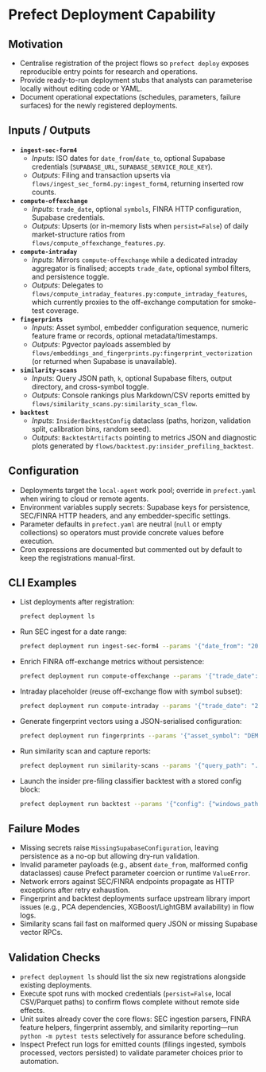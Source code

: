 # Prefect Deployment Capability

## Motivation
- Centralise registration of the project flows so `prefect deploy` exposes reproducible entry points for research and operations.
- Provide ready-to-run deployment stubs that analysts can parameterise locally without editing code or YAML.
- Document operational expectations (schedules, parameters, failure surfaces) for the newly registered deployments.

## Inputs / Outputs
- **`ingest-sec-form4`**
  - *Inputs*: ISO dates for `date_from`/`date_to`, optional Supabase credentials (`SUPABASE_URL`, `SUPABASE_SERVICE_ROLE_KEY`).
  - *Outputs*: Filing and transaction upserts via `flows/ingest_sec_form4.py:ingest_form4`, returning inserted row counts.
- **`compute-offexchange`**
  - *Inputs*: `trade_date`, optional `symbols`, FINRA HTTP configuration, Supabase credentials.
  - *Outputs*: Upserts (or in-memory lists when `persist=False`) of daily market-structure ratios from `flows/compute_offexchange_features.py`.
- **`compute-intraday`**
  - *Inputs*: Mirrors `compute-offexchange` while a dedicated intraday aggregator is finalised; accepts `trade_date`, optional symbol filters, and persistence toggle.
  - *Outputs*: Delegates to `flows/compute_intraday_features.py:compute_intraday_features`, which currently proxies to the off-exchange computation for smoke-test coverage.
- **`fingerprints`**
  - *Inputs*: Asset symbol, embedder configuration sequence, numeric feature frame or records, optional metadata/timestamps.
  - *Outputs*: Pgvector payloads assembled by `flows/embeddings_and_fingerprints.py:fingerprint_vectorization` (or returned when Supabase is unavailable).
- **`similarity-scans`**
  - *Inputs*: Query JSON path, `k`, optional Supabase filters, output directory, and cross-symbol toggle.
  - *Outputs*: Console rankings plus Markdown/CSV reports emitted by `flows/similarity_scans.py:similarity_scan_flow`.
- **`backtest`**
  - *Inputs*: `InsiderBacktestConfig` dataclass (paths, horizon, validation split, calibration bins, random seed).
  - *Outputs*: `BacktestArtifacts` pointing to metrics JSON and diagnostic plots generated by `flows/backtest.py:insider_prefiling_backtest`.

## Configuration
- Deployments target the `local-agent` work pool; override in `prefect.yaml` when wiring to cloud or remote agents.
- Environment variables supply secrets: Supabase keys for persistence, SEC/FINRA HTTP headers, and any embedder-specific settings.
- Parameter defaults in `prefect.yaml` are neutral (`null` or empty collections) so operators must provide concrete values before execution.
- Cron expressions are documented but commented out by default to keep the registrations manual-first.

## CLI Examples
- List deployments after registration:
  ```bash
  prefect deployment ls
  ```
- Run SEC ingest for a date range:
  ```bash
  prefect deployment run ingest-sec-form4 --params '{"date_from": "2024-12-01", "date_to": "2024-12-31"}'
  ```
- Enrich FINRA off-exchange metrics without persistence:
  ```bash
  prefect deployment run compute-offexchange --params '{"trade_date": "2024-04-01", "persist": false}'
  ```
- Intraday placeholder (reuse off-exchange flow with symbol subset):
  ```bash
  prefect deployment run compute-intraday --params '{"trade_date": "2024-04-01", "symbols": ["AAPL"], "persist": false}'
  ```
- Generate fingerprint vectors using a JSON-serialised configuration:
  ```bash
  prefect deployment run fingerprints --params '{"asset_symbol": "DEMO", "numeric_features": [{"feature_a": 0.1}], "feature_columns": ["feature_a"], "embedder_configs": []}'
  ```
- Run similarity scan and capture reports:
  ```bash
  prefect deployment run similarity-scans --params '{"query_path": "./data/query.json", "k": 10}'
  ```
- Launch the insider pre-filing classifier backtest with a stored config block:
  ```bash
  prefect deployment run backtest --params '{"config": {"windows_path": "data/windows.parquet", "filings_path": "data/form4.parquet", "label_horizon_days": 5, "validation_fraction": 0.2}}'
  ```

## Failure Modes
- Missing secrets raise `MissingSupabaseConfiguration`, leaving persistence as a no-op but allowing dry-run validation.
- Invalid parameter payloads (e.g., absent `date_from`, malformed config dataclasses) cause Prefect parameter coercion or runtime `ValueError`.
- Network errors against SEC/FINRA endpoints propagate as HTTP exceptions after retry exhaustion.
- Fingerprint and backtest deployments surface upstream library import issues (e.g., PCA dependencies, XGBoost/LightGBM availability) in flow logs.
- Similarity scans fail fast on malformed query JSON or missing Supabase vector RPCs.

## Validation Checks
- `prefect deployment ls` should list the six new registrations alongside existing deployments.
- Execute spot runs with mocked credentials (`persist=False`, local CSV/Parquet paths) to confirm flows complete without remote side effects.
- Unit suites already cover the core flows: SEC ingestion parsers, FINRA feature helpers, fingerprint assembly, and similarity reporting—run `python -m pytest tests` selectively for assurance before scheduling.
- Inspect Prefect run logs for emitted counts (filings ingested, symbols processed, vectors persisted) to validate parameter choices prior to automation.
